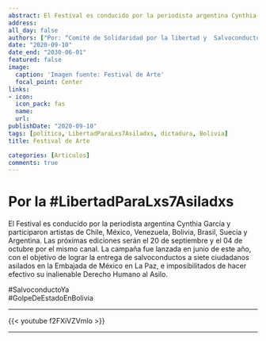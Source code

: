 ```yaml
---
abstract: El Festival es conducido por la periodista argentina Cynthia García y participaron artistas de Chile, México, Venezuela, Bolivia, Brasil, Suecia y Argentina.
address:
all_day: false
authors: ["Por: “Comité de Solidaridad por la libertad y  Salvoconductos para  lxs siete asilados”"]
date: "2020-09-10"
date_end: "2030-06-01"
featured: false
image:
  caption: 'Imagen fuente: Festival de Arte'
  focal_point: Center
links:
- icon:
  icon_pack: fas
  name: 
  url: 
publishDate: "2020-09-10"
tags: [política, LibertadParaLxs7Asiladxs, dictadura, Bolivia]
title: Festival de Arte

categories: [Articulos]
comments: true
---
```

# Por la \#LibertadParaLxs7Asiladxs
El Festival es conducido por la periodista argentina Cynthia García y participaron artistas de Chile, México, Venezuela, Bolivia, Brasil, Suecia y Argentina.
Las próximas ediciones serán el 20 de septiembre y el 04 de octubre por el mismo canal.
La campaña fue lanzada en junio de este año, con el objetivo de lograr la entrega de salvoconductos a siete ciudadanos asilados en la Embajada de México en La Paz, e imposibilitados de hacer efectivo su inalienable Derecho Humano al Asilo.

#SalvoconductoYa<br>
#GolpeDeEstadoEnBolivia

<hr>
{{< youtube f2FXiVZVmlo >}}
<hr>

